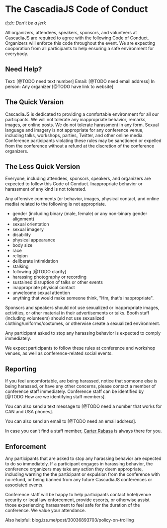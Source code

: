 # The CascadiaJS Code of Conduct

*tl;dr: Don’t be a jerk*

All organizers, attendees, speakers, sponsors, and volunteers at CascadiaJS are required to agree with the following Code of Conduct. Organizers will enforce this code throughout the event. We are expecting cooporation from all participants to help ensuring a safe environment for everybody.

## Need Help?

Text: [@TODO need text number]
Email: [@TODO need email address]
In person: Any organizer [@TODO have link to website]

## The Quick Version

CascadiaJS is dedicated to providing a comfortable environment for all our particpants. We will not tolerate any inappropriate behavior, remarks, images, or online posts. We do not tolerate harassment in any form. Sexual language and imagery is not appropriate for any conference venue, including talks, workshops, parties, Twitter, and other online media. Conference participants violating these rules may be sanctioned or expelled from the conference without a refund at the discretion of the conference organizers.

## The Less Quick Version

Everyone, including attendees, sponsors, speakers, and organizers are expected to follow this Code of Conduct. Inappropriate behavior or harassment of any kind is not tolerated. 

Any offensive comments (or behavior, images, physical contact, and online media) related to the following is not appropriate.

* gender (including binary (male, female) or any non-binary gender alignment)
* sexual orientation
* sexual imagery
* disability
* physical appearance
* body size
* race
* religion
* deliberate intimidation
* stalking
* following [@TODO clarify]
* harassing photography or recording
* sustained disruption of talks or other events
* inappropriate physical contact
* unwelcome sexual attention
* anything that would make someone think, "Hm, that's inappropriate".

Sponsors and speakers should not use sexualized or inappropriate images, activities, or other material in their advertisements or talks. Booth staff (including volunteers) should not use sexualized clothing/uniforms/costumes, or otherwise create a sexualized environment.

Any participant asked to stop any harassing behavior is expected to comply immediately.

We expect participants to follow these rules at conference and workshop venues, as well as conference-related social events.

## Reporting

If you feel uncomfortable, are being harassed, notice that someone else is being harassed, or have any other concerns, please contact a member of conference staff immediately. Conference staff can be identified by [@TODO How are we identifying staff members].

You can also send a text message to [@TODO need a number that works for CAN and USA phones].

You can also send an email to [@TODO need an email address].

In case you can’t find a staff member, [Carter Rabasa](http://twitter.com/crtr0) is always there for you.

## Enforcement

Any participants that are asked to stop any harassing behavior are expected to do so immediately. If a participant engages in harassing behavior, the conference organizers may take any action they deem appropriate, including warning the the participant or expulsion from the conference with no refund, or being banned from any future CascadiaJS conferences or associated events.

Conference staff will be happy to help participants contact hotel/venue security or local law enforcement, provide escorts, or otherwise assist those experiencing harassment to feel safe for the duration of the conference. We value your attendance.

Also helpful: blog.izs.me/post/30036893703/policy-on-trolling
